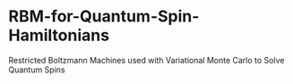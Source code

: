 # RBM-for-Quantum-Spin-Hamiltonians
Restricted Boltzmann Machines used with Variational Monte Carlo to Solve Quantum Spins
